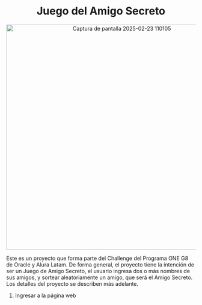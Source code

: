 <h1 align="center"> Juego del Amigo Secreto </h1>
<center> <img width="599" alt="Captura de pantalla 2025-02-23 110105" src="https://github.com/user-attachments/assets/7163aacd-9923-4d40-a36f-2847104ce11f"/> </center>

Este es un proyecto que forma parte del Challenge del Programa ONE G8 de Oracle y Alura Latam. De forma general, el proyecto tiene la intención de ser un Juego de Amigo Secreto, el usuario ingresa dos o más nombres de sus amigos, y sortear aleatoriamente un amigo, que será el Amigo Secreto. Los detalles del proyecto se describen más adelante.

1. Ingresar a la página web
